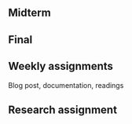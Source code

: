 ## Midterm

## Final

## Weekly assignments
Blog post, documentation, readings

## Research assignment
